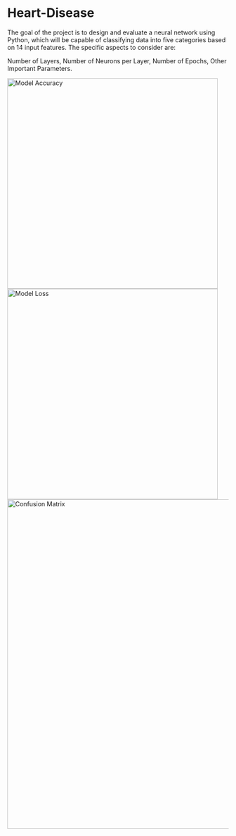 # Heart-Disease
The goal of the project is to design and evaluate a neural network using Python, which will be capable of classifying data into five categories based on 14 input features. The specific aspects to consider are: 

Number of Layers, Number of Neurons per Layer, Number of Epochs, Other Important Parameters.

<img width="479" alt="Model Accuracy" src="https://github.com/user-attachments/assets/0ac58b52-5a7c-494e-9af9-803ccfd612cc">
<img width="479" alt="Model Loss" src="https://github.com/user-attachments/assets/18437c59-a547-475f-a317-8ae0c34ae0ac">
<img width="750" alt="Confusion Matrix" src="https://github.com/user-attachments/assets/05475dfd-18e4-4fb8-ac43-e968a6df681f">
